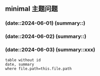 ## minimal 主题问题

### (date::2024-06-01) (summary::)  
### (date::2024-06-02) (summary::)  
### (date::2024-06-03) (summary::xxx)  

```dataview
table without id
date, summary
where file.path=this.file.path
```
